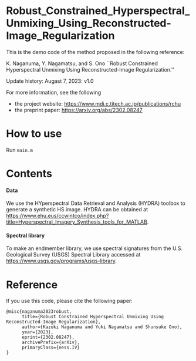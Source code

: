 # Robust_Constrained_Hyperspectral_Unmixing_Using_Reconstructed-Image_Regularization

This is the demo code of the method proposed in the following reference:

K. Naganuma, Y. Nagamatsu, and S. Ono
``Robust Constrained Hyperspectral Unmixing Using Reconstructed-Image Regularization.''

Update history:
Augast 7, 2023: v1.0 

For more information, see the following 
- the project website: https://www.mdi.c.titech.ac.jp/publications/rchu
- the preprint paper: https://arxiv.org/abs/2302.08247

# How to use
Run `main.m`

# Contents
#### Data
We use the HYperspectral Data Retrieval and Analysis (HYDRA) toolbox to generate a synthetic HS image.
HYDRA can be obtained at https://www.ehu.eus/ccwintco/index.php?title=Hyperspectral_Imagery_Synthesis_tools_for_MATLAB.

#### Spectral library
To make an endmember library, we use spectral signatures from the U.S. Geological Survey (USGS) Spectral Library accessed at https://www.usgs.gov/programs/usgs-library.

# Reference
If you use this code, please cite the following paper:

```
@misc{naganuma2023robust,
      title={Robust Constrained Hyperspectral Unmixing Using Reconstructed-Image Regularization}, 
      author={Kazuki Naganuma and Yuki Nagamatsu and Shunsuke Ono},
      year={2023},
      eprint={2302.08247},
      archivePrefix={arXiv},
      primaryClass={eess.IV}
}
```
